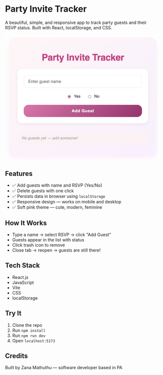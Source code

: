 # Party Invite Tracker

A beautiful, simple, and responsive app to track party guests and their RSVP status. Built with React, localStorage, and CSS.

![Screenshot](https://github.com/zanamama/party-invite-tracker/blob/main/screenshot.png?raw=true)

## Features
- ✅ Add guests with name and RSVP (Yes/No)
- ✅ Delete guests with one click
- ✅ Persists data in browser using `localStorage`
- ✅ Responsive design — works on mobile and desktop
- ✅ Soft pink theme — cute, modern, feminine

## How It Works
- Type a name → select RSVP → click "Add Guest"
- Guests appear in the list with status
- Click trash icon to remove
- Close tab → reopen → guests are still there!

## Tech Stack
- React.js
- JavaScript
- Vite
- CSS
- localStorage

## Try It
1. Clone the repo
2. Run `npm install`
3. Run `npm run dev`
4. Open `localhost:5173`

## Credits
Built by Zana Mathuthu — software developer based in PA